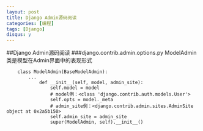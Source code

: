 ```yaml
---
layout: post
title: Django Admin源码阅读
categories: [编程]
tags: [Django]
disqus: y
---
```


##Django Admin源码阅读
###django.contrib.admin.options.py
ModelAdmin类是模型在Admin界面中的表现形式

		class ModelAdmin(BaseModelAdmin):
			...
			    def __init__(self, model, admin_site):
        			self.model = model
					# model例：<class 'django.contrib.auth.models.User'>
        			self.opts = model._meta
					# admin_site例：<django.contrib.admin.sites.AdminSite object at 0x2a5b150>
        			self.admin_site = admin_site 
        			super(ModelAdmin, self).__init__()


